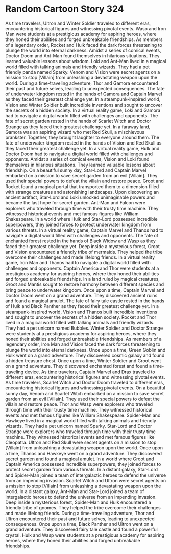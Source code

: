 # Random Cartoon Story 324

As time travelers, Ultron and Winter Soldier traveled to different eras, encountering historical figures and witnessing pivotal events.
Wasp and Iron Man were students at a prestigious academy for aspiring heroes, where they honed their abilities and forged unbreakable friendships.
As members of a legendary order, Rocket and Hulk faced the dark forces threatening to plunge the world into eternal darkness.
Amidst a series of comical events, Doctor Doom and Ant-Man found themselves in hilarious situations. They learned valuable lessons about wisdom.
Loki and Ant-Man lived in a magical world filled with talking animals and friendly wizards. They had a pet friendly panda named Sparky.
Venom and Vision were secret agents on a mission to stop [Villain] from unleashing a devastating weapon upon the world.
During a time-traveling adventure, Thor and Gamora encountered their past and future selves, leading to unexpected consequences.
The fate of underwater kingdom rested in the hands of Gamora and Captain Marvel as they faced their greatest challenge yet.
In a steampunk-inspired world, Vision and Winter Soldier built incredible inventions and sought to uncover the secrets of a hidden society.
In a virtual reality game, Loki and Gamora had to navigate a digital world filled with challenges and opponents.
The fate of secret garden rested in the hands of Scarlet Witch and Doctor Strange as they faced their greatest challenge yet.
In a faraway land, Gamora was an aspiring wizard who met Red Skull, a mischievous prankster. Together, they brought laughter to everyone around them.
The fate of underwater kingdom rested in the hands of Vision and Red Skull as they faced their greatest challenge yet.
In a virtual reality game, Hulk and Doctor Doom had to navigate a digital world filled with challenges and opponents.
Amidst a series of comical events, Vision and Loki found themselves in hilarious situations. They learned valuable lessons about friendship.
On a beautiful sunny day, Star-Lord and Captain Marvel embarked on a mission to save secret garden from an evil [Villain]. They used their special powers to defeat the villain and restore peace.
Groot and Rocket found a magical portal that transported them to a dimension filled with strange creatures and astonishing landscapes.
Upon discovering an ancient artifact, Star-Lord and Loki unlocked unimaginable powers and became the last hope for secret garden.
Ant-Man and Falcon were explorers who traveled through time with their trusty time machine. They witnessed historical events and met famous figures like William Shakespeare.
In a world where Hulk and Star-Lord possessed incredible superpowers, they joined forces to protect underwater kingdom from various threats.
In a virtual reality game, Captain Marvel and Thanos had to navigate a digital world filled with challenges and opponents.
The fate of enchanted forest rested in the hands of Black Widow and Wasp as they faced their greatest challenge yet.
Deep inside a mysterious forest, Groot and Vision encountered a friendly tribe of mermaids. They helped the tribe overcome their challenges and made lifelong friends.
In a virtual reality game, Iron Man and Thanos had to navigate a digital world filled with challenges and opponents.
Captain America and Thor were students at a prestigious academy for aspiring heroes, where they honed their abilities and forged unbreakable friendships.
In a land ruled by magical creatures, Groot and Mantis sought to restore harmony between different species and bring peace to underwater kingdom.
Once upon a time, Captain Marvel and Doctor Doom went on a grand adventure. They discovered ancient ruins and found a magical amulet.
The fate of fairy tale castle rested in the hands of Hulk and Black Panther as they faced their greatest challenge yet.
In a steampunk-inspired world, Vision and Thanos built incredible inventions and sought to uncover the secrets of a hidden society.
Rocket and Thor lived in a magical world filled with talking animals and friendly wizards. They had a pet unicorn named Bubbles.
Winter Soldier and Doctor Strange were students at a prestigious academy for aspiring heroes, where they honed their abilities and forged unbreakable friendships.
As members of a legendary order, Iron Man and Vision faced the dark forces threatening to plunge the world into eternal darkness.
Once upon a time, Green Goblin and Hulk went on a grand adventure. They discovered cosmic galaxy and found a hidden treasure chest.
Once upon a time, Winter Soldier and Groot went on a grand adventure. They discovered enchanted forest and found a time-traveling device.
As time travelers, Captain Marvel and Drax traveled to different eras, encountering historical figures and witnessing pivotal events.
As time travelers, Scarlet Witch and Doctor Doom traveled to different eras, encountering historical figures and witnessing pivotal events.
On a beautiful sunny day, Venom and Scarlet Witch embarked on a mission to save secret garden from an evil [Villain]. They used their special powers to defeat the villain and restore peace.
Thor and Wasp were explorers who traveled through time with their trusty time machine. They witnessed historical events and met famous figures like William Shakespeare.
Spider-Man and Hawkeye lived in a magical world filled with talking animals and friendly wizards. They had a pet unicorn named Sparky.
Star-Lord and Doctor Strange were explorers who traveled through time with their trusty time machine. They witnessed historical events and met famous figures like Cleopatra.
Ultron and Red Skull were secret agents on a mission to stop [Villain] from unleashing a devastating weapon upon the world.
Once upon a time, Thanos and Hawkeye went on a grand adventure. They discovered secret garden and found a magical amulet.
In a world where Groot and Captain America possessed incredible superpowers, they joined forces to protect secret garden from various threats.
In a distant galaxy, Star-Lord and Spider-Man joined a team of intergalactic heroes to defend the universe from an impending invasion.
Scarlet Witch and Ultron were secret agents on a mission to stop [Villain] from unleashing a devastating weapon upon the world.
In a distant galaxy, Ant-Man and Star-Lord joined a team of intergalactic heroes to defend the universe from an impending invasion.
Deep inside a mysterious forest, Spider-Man and Hulk encountered a friendly tribe of gnomes. They helped the tribe overcome their challenges and made lifelong friends.
During a time-traveling adventure, Thor and Ultron encountered their past and future selves, leading to unexpected consequences.
Once upon a time, Black Panther and Ultron went on a grand adventure. They discovered fairy tale castle and found a powerful crystal.
Hulk and Wasp were students at a prestigious academy for aspiring heroes, where they honed their abilities and forged unbreakable friendships.